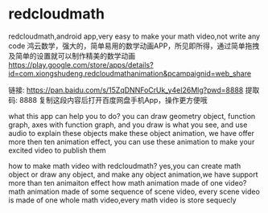 # redcloudmath
redcloudmath,android app,very easy to make your math video,not write any code
鸿云数学，强大的，简单易用的数学动画APP，所见即所得，通过简单拖拽及简单的设置就可以制作精美的数学动画
https://play.google.com/store/apps/details?id=com.xiongshudeng.redcloudmathanimation&pcampaignid=web_share

链接: https://pan.baidu.com/s/15ZqDNNFoCrUk_y4eI26Mlg?pwd=8888 提取码: 8888 复制这段内容后打开百度网盘手机App，操作更方便哦

what this app can help you to do?
you can draw geometry object, function graph, axes with function graph, and you draw is what you see, and use audio to explain these objects  make these object animation, we have offer more then ten animation effect, you can use these animation to make your excited video to publish them

how to make math video with redcloudmath?
yes,you can create math object or draw any object, and make any object animation,we have support more than ten animaiton effect
how math animation made of one video?
math animation made of some sequence of scene video, every scene video is made of one whole math video,every math video is store sequecly
